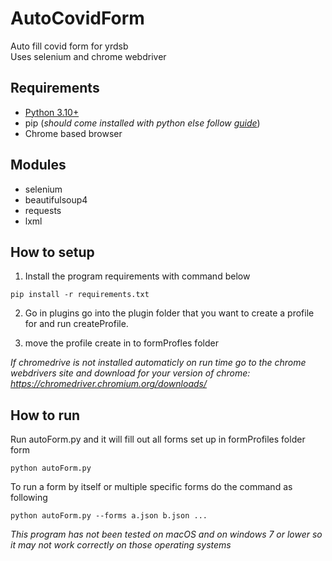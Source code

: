 # AutoCovidForm
Auto fill covid form for yrdsb\
Uses selenium and chrome webdriver
## Requirements
- [Python 3.10+](https://www.python.org/downloads/)
- pip (*should come installed with python else follow [guide](https://pip.pypa.io/en/latest/installation/)*)
- Chrome based browser
## Modules
- selenium
- beautifulsoup4
- requests
- lxml
## How to setup
1. Install the program requirements with command below
```
pip install -r requirements.txt
```
2. Go in plugins go into the plugin folder that you want to create a profile for and run createProfile.

3. move the profile create in to formProfles folder

*If chromedrive is not installed automaticly on run time go to the chrome webdrivers site and download for your version of chrome: https://chromedriver.chromium.org/downloads/*

## How to run
Run autoForm.py and it will fill out all forms set up in formProfiles folder form
```
python autoForm.py
```
To run a form by itself or multiple specific forms do the command as following
```
python autoForm.py --forms a.json b.json ...
```
*This program has not been tested on macOS and on windows 7 or lower so it may not work correctly on those operating systems*
